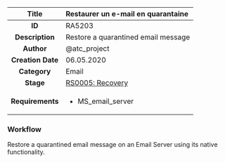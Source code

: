 | Title                       | Restaurer un e-mail en quarantaine         |
|:---------------------------:|:--------------------|
| **ID**                      | RA5203            |
| **Description**             | Restore a quarantined email message   |
| **Author**                  | @atc_project        |
| **Creation Date**           | 06.05.2020 |
| **Category**                | Email      |
| **Stage**                   |[RS0005: Recovery](../Response_Stages/RS0005.md)| 
| **Requirements** |<ul><li>MS_email_server</li></ul>|

### Workflow

Restore a quarantined email message on an Email Server using its native functionality.  

